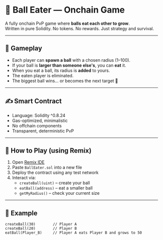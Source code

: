 # 🎱 Ball Eater — Onchain Game    
     
A fully onchain PvP game where **balls eat each other to grow**.     
Written in pure Solidity. No tokens. No rewards. Just strategy and survival.    
    
---   
     
## 🧠 Gameplay     
    
- Each player can **spawn a ball** with a chosen radius (1–100).     
- If your ball is **larger than someone else's**, you can **eat** it.     
- When you eat a ball, its radius is **added** to yours.   
- The eaten player is eliminated.      
- The biggest ball wins... or becomes the next target 🧨       
   
---  
    
## ✍️ Smart Contract      
    
- Language: Solidity ^0.8.24    
- Gas-optimized, minimalistic  
- No offchain components    
- Transparent, deterministic PvP  

--- 
 
## 🚀 How to Play (using Remix)  

1. Open [Remix IDE](https://remix.ethereum.org/)  
2. Paste `BallEater.sol` into a new file 
3. Deploy the contract using any test network 
4. Interact via: 
   - `createBall(uint)` – create your ball   
   - `eatBall(address)` – eat a smaller ball  
   - `getMyRadius()` – check your current size  

---

## 🧪 Example

```solidity
createBall(30)        // Player A
createBall(20)        // Player B
eatBall(Player_B)     // Player A eats Player B and grows to 50
